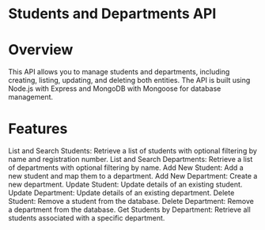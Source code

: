 # Students and Departments API
# Overview
 This API allows you to manage students and departments, including creating, listing, updating, and deleting both entities. The API is built using Node.js with Express and MongoDB with Mongoose for database management.
# Features
List and Search Students: Retrieve a list of students with optional filtering by name and registration number.
List and Search Departments: Retrieve a list of departments with optional filtering by name.
Add New Student: Add a new student and map them to a department.
Add New Department: Create a new department.
Update Student: Update details of an existing student.
Update Department: Update details of an existing department.
Delete Student: Remove a student from the database.
Delete Department: Remove a department from the database.
Get Students by Department: Retrieve all students associated with a specific department.
